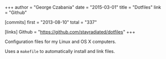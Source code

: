 +++
author = "George Czabania"
date = "2015-03-01"
title = "Dotfiles"
link = "Github"

[commits]
  first = "2013-08-10"
  total = "337"

[links]
  Github = "https://github.com/stayradiated/dotfiles"
+++

Configuration files for my Linux and OS X computers.

Uses a `makefile` to automatically install and link files.
